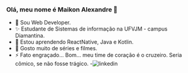### Olá, meu nome é Maikon Alexandre 👋
- 🔭 Sou Web Developer.
- ✨ Estudante de Sistemas de informação na UFVJM - campus Diamantina.
- 🌱 Estou aprendendo ReactNative, Java e Kotlin.
- 💬 Gosto muito de séries e filmes.
- ⚡ Fato engraçado... Bom... meu time de coração é o cruzeiro. Seria cômico, se não fosse trágico.
-![linkedin](https://img.shields.io/badge/LinkedIn-0077B5?style=for-the-badge&logo=linkedin&logoColor=white)


<!--
**maikonalexandre/maikonalexandre** is a ✨ _special_ ✨ repository because its `README.md` (this file) appears on your GitHub profile.

Here are some ideas to get you started:

- 🔭 I’m currently working on ...
- 🌱 I’m currently learning ...
- 👯 I’m looking to collaborate on ...
- 🤔 I’m looking for help with ...
- 💬 Ask me about ...
- 📫 How to reach me: ...
- 😄 Pronouns: ...
- ⚡ Fun fact: ...
-->
